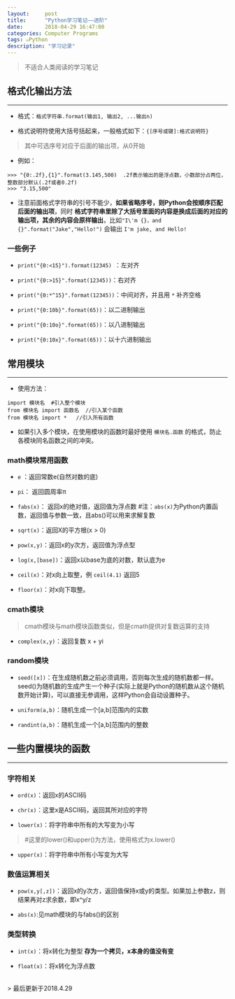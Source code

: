 ```yaml
---
layout:     post
title:      "Python学习笔记——进阶"
date:       2018-04-29 16:47:00
categories: Computer Programs
tags: ๑Python
description: "学习记录"
---
```


> 不适合人类阅读的学习笔记  

## 格式化输出方法
---

- 格式：`格式字符串.format(输出1, 输出2, ...输出n)`

- 格式说明符使用大括号括起来，一般格式如下：`{[序号或键]:格式说明符}`
> 其中可选序号对应于后面的输出项，从0开始

- 例如：
```
>>> "{0:.2f},{1}".format(3.145,500)  .2f表示输出的是浮点数，小数部分占两位，整数部分默认(.2f或者0.2f)
>>> "3.15,500"
```

- 注意前面格式字符串的引号不能少，**如果省略序号，则Python会按顺序匹配后面的输出项**，同时 **格式字符串里除了大括号里面的内容是换成后面的对应的输出项，其余的内容会原样输出**，比如`"I\'m {}，and {}".format("Jake","Hello!")` 会输出 `I'm jake, and Hello!`

### 一些例子

- `print("{0:<15}").format(12345) `：左对齐  

- `print("{0:>15}".format(12345))`：右对齐

- `print("{0:*^15}".format(12345))`：中间对齐，并且用 `*` 补齐空格

- `print("{0:10b}".format(65))`：以二进制输出

- `print("{0:10o}".format(65))`：以八进制输出

- `print("{0:10x}".format(65))`：以十六进制输出


## 常用模块
---

- 使用方法：
```
import 模块名  #引入整个模块
from 模块名 import 函数名  //引入某个函数
from 模块名 import *   //引入所有函数
```

- 如果引入多个模块，在使用模块的函数时最好使用 `模块名.函数` 的格式，防止各模块同名函数之间的冲突。

### math模块常用函数

- `e` ：返回常数e(自然对数的底)

- `pi`： 返回圆周率π

- `fabs(x)`： 返回x的绝对值，返回值为浮点数   #注：`abs(x)`为Python内置函数，返回值与参数一致，且abs()可以用来求解复数

- `sqrt(x)`：返回X的平方根(x > 0)

- `pow(x,y)`：返回x的y次方，返回值为浮点型

- `log(x,[base])`：返回x以base为底的对数，默认底为e

- `ceil(x)`：对x向上取整，例 `ceil(4.1)` 返回5

- `floor(x)`：对x向下取整。

### cmath模块

> cmath模块与math模块函数类似，但是cmath提供对复数运算的支持

- `complex(x,y)`：返回复数 x + yi

### random模块

- `seed([x])`：在生成随机数之前必须调用，否则每次生成的随机数都一样。seed()为随机数的生成产生一个种子(实际上就是Python的随机数从这个随机数开始计算)，可以直接无参调用，这样Python会自动设置种子。

- `uniform(a,b)`：随机生成一个[a,b]范围内的实数

- `randint(a,b)`：随机生成一个[a,b]范围内的整数

## 一些内置模块的函数
---

### 字符相关

- `ord(x)`：返回x的ASCII码

- `chr(x)`：这里x是ASCII码，返回其所对应的字符

- `lower(x)`：将字符串中所有的大写变为小写
> #这里的lower()和upper()为方法，使用格式为x.lower()

- `upper(x)`：将字符串中所有小写变为大写

### 数值运算相关

- `pow(x,y[,z])`：返回x的y次方，返回值保持x或y的类型。如果加上参数z，则结果再对z求余数，即x^y/z

- `abs(x)`:见math模块的与fabs()的区别

### 类型转换

- `int(x)`：将x转化为整型 **存为一个拷贝，x本身的值没有变**

- `float(x)`：将x转化为浮点数







<br>
> 最后更新于2018.4.29

